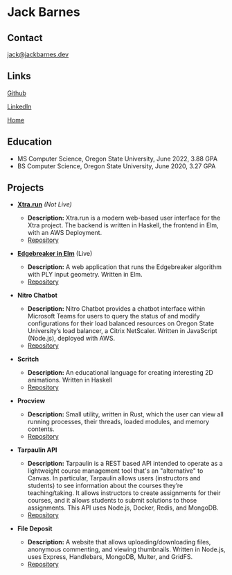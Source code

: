 # Jack Barnes

## Contact
[jack@jackbarnes.dev](mailto:jack@jackbarnes.dev)

## Links
[Github](https://github.com/Barnesjt)

[LinkedIn](https://www.linkedin.com/in/barnesjack)

[Home](https://jackbarnes.dev)

## Education
- MS Computer Science, Oregon State University, June 2022, 3.88 GPA
- BS Computer Science, Oregon State University, June 2020, 3.27 GPA

## Projects
- [**Xtra.run**](https://xtra.run) *(Not Live)*
  - **Description:** Xtra.run is a modern web-based user interface for the Xtra project. The backend is written in Haskell, the frontend in Elm, with an AWS Deployment.
  - [Repository](https://github.com/barnesjt/xtra-ui) 

- [**Edgebreaker in Elm**](https://barnesjt.github.io/elm-ply/) (Live)
  - **Description:** A web application that runs the Edgebreaker algorithm with PLY input geometry. Written in Elm.
  - [Repository](https://github.com/barnesjt/elm-ply) 

- **Nitro Chatbot**
  - **Description:** Nitro Chatbot provides a chatbot interface within Microsoft Teams for users to query the status of and modify configurations for their load balanced resources on Oregon State University’s load balancer, a Citrix NetScaler. Written in JavaScript (Node.js), deployed with AWS.
  - [Repository](https://github.com/barnesjt/capstone-chatbot)

- **Scritch**
  - **Description:** An educational language for creating interesting 2D animations. Written in Haskell
  - [Repository](https://github.com/Barnesjt/scritch) 

- **Procview**
  - **Description:** Small utility, written in Rust, which the user can view all running processes, their threads, loaded modules, and memory contents.
  - [Repository](https://github.com/Barnesjt/procview) 

- **Tarpaulin API**
  - **Description:** Tarpaulin is a REST based API intended to operate as a lightweight course management tool that's an "alternative" to Canvas. In particular, Tarpaulin allows users (instructors and students) to see information about the courses they’re teaching/taking. It allows instructors to create assignments for their courses, and it allows students to submit solutions to those assignments. This API uses Node.js, Docker, Redis, and MongoDB. 
  - [Repository](https://github.com/Barnesjt/CS493-Final)

- **File Deposit**
  - **Description:** A website that allows uploading/downloading files, anonymous commenting, and viewing thumbnails. Written in Node.js, uses Express, Handlebars, MongoDB, Multer, and GridFS. 
  - [Repository](https://github.com/Barnesjt/CS290-Final) 

